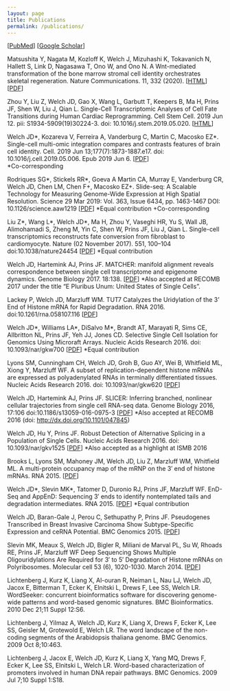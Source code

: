 ```yaml
---
layout: page
title: Publications
permalink: /publications/
---
```


\[[PubMed](https://www.ncbi.nlm.nih.gov/pubmed/?term=welch%2C+joshua+d%5Bauthor%5D)\] \[[Google Scholar](https://scholar.google.com/citations?user=XQ7bqCMAAAAJ&hl=en)\]  

Matsushita Y, Nagata M, Kozloff K, Welch J, Mizuhashi K, Tokavanich N, Hallett S, Link D, Nagasawa T, Ono W, and Ono N. A Wnt-mediated transformation of the bone marrow stromal cell identity orchestrates skeletal regeneration. Nature Communications. 11, 332 (2020). \[[HTML](https://www.nature.com/articles/s41467-019-14029-w)\] \[[PDF](https://www.nature.com/articles/s41467-019-14029-w.pdf)\]

Zhou Y, Liu Z, Welch JD, Gao X, Wang L, Garbutt T, Keepers B, Ma H, Prins JF, Shen W, Liu J, Qian L. Single-Cell Transcriptomic Analyses of Cell Fate Transitions during Human Cardiac Reprogramming. Cell Stem Cell. 2019 Jun 12. pii: S1934-5909(19)30224-3. doi: 10.1016/j.stem.2019.05.020. \[[HTML](https://www.sciencedirect.com/science/article/pii/S1934590919302243)\]

Welch JD\*, Kozareva V, Ferreira A, Vanderburg C, Martin C, Macosko EZ\*. Single-cell multi-omic integration compares and contrasts features of brain cell identity. Cell. 2019 Jun 13;177(7):1873-1887.e17. doi: 10.1016/j.cell.2019.05.006. Epub 2019 Jun 6. \[[PDF](https://www.cell.com/action/showPdf?pii=S0092-8674%2819%2930504-5)\]  
\*Co-corresponding 

Rodriques SG\*, Stickels RR\*, Goeva A Martin CA, Murray E, Vanderburg CR, Welch JD, Chen LM, Chen F+,
Macosko EZ+. Slide-seq: A Scalable Technology for Measuring Genome-Wide Expression at High Spatial Resolution. Science 29 Mar 2019:
Vol. 363, Issue 6434, pp. 1463-1467 DOI: 10.1126/science.aaw1219 \[[PDF](http://science.sciencemag.org/content/sci/363/6434/1463.full.pdf)\]
\*Equal contribution
+Co-corresponding

Liu Z\*, Wang L\*, Welch JD\*, Ma H, Zhou Y, Vaseghi HR, Yu S, Wall JB, Alimohamadi S, Zheng M, Yin C, Shen W, Prins JF, Liu J, Qian L. Single-cell transcriptomics reconstructs fate conversion from fibroblast to cardiomyocyte. Nature (02 November 2017). 551, 100–104 doi:10.1038/nature24454 \[[PDF](https://www.ncbi.nlm.nih.gov/pmc/articles/PMC5954984/pdf/nihms908332.pdf)\]
\*Equal contribution

Welch JD, Hartemink AJ, Prins JF. MATCHER: manifold alignment reveals correspondence between single cell transcriptome and epigenome dynamics. Genome Biology 2017. 18:138. \[[PDF](https://genomebiology.biomedcentral.com/track/pdf/10.1186/s13059-017-1269-0)\]
*Also accepted at RECOMB 2017 under the title “E Pluribus Unum: United States of Single Cells”.

Lackey P, Welch JD, Marzluff WM. TUT7 Catalyzes the Uridylation of the 3’ End of Histone mRNA for Rapid Degradation. RNA 2016. doi:10.1261/rna.058107.116 \[[PDF](https://rnajournal.cshlp.org/content/22/11/1673.full.pdf+html)\]

Welch JD\*, Williams LA\*, DiSalvo M\*, Brandt AT, Marayati R, Sims CE, Allbritton NL, Prins JF, Yeh JJ, Jones CD. Selective Single Cell Isolation for Genomics Using Microraft Arrays. Nucleic Acids Research 2016. doi: 10.1093/nar/gkw700 \[[PDF](https://www.ncbi.nlm.nih.gov/pmc/articles/PMC5041489/pdf/gkw700.pdf)\]
*Equal contribution

Lyons SM, Cunningham CH, Welch JD, Groh B, Guo AY, Wei B, Whitfield ML, Xiong Y, Marzluff WF. A subset of replication-dependent histone mRNAs are expressed as polyadenylated RNAs in terminally differentiated tissues. Nucleic Acids Research 2016. doi: 10.1093/nar/gkw620 \[[PDF](https://www.ncbi.nlm.nih.gov/pmc/articles/PMC5100578/pdf/gkw620.pdf)\]

Welch JD, Hartemink AJ, Prins JF. SLICER: Inferring branched, nonlinear cellular trajectories from single cell RNA-seq data. Genome Biology 2016, 17:106  doi:10.1186/s13059-016-0975-3 \[[PDF](https://genomebiology.biomedcentral.com/track/pdf/10.1186/s13059-016-0975-3)\]
*Also accepted at RECOMB 2016 (doi: http://dx.doi.org/10.1101/047845)

Welch JD, Hu Y, Prins JF. Robust Detection of Alternative Splicing in a Population of Single Cells. Nucleic Acids Research 2016. doi: 10.1093/nar/gkv1525 \[[PDF](https://www.ncbi.nlm.nih.gov/pmc/articles/PMC4856971/pdf/gkv1525.pdf)\]
*Also accepted as a highlight at ISMB 2016

Brooks L, Lyons SM, Mahoney JM, Welch JD, Liu Z, Marzluff WM, Whitfield ML. A multi-protein occupancy map of the mRNP on the 3′ end of histone mRNAs. RNA 2015. \[[PDF](https://rnajournal.cshlp.org/content/21/11/1943.full.pdf+html)\]

Welch JD\*, Slevin MK\*, Tatomer D, Duronio RJ, Prins JF, Marzluff WF. EnD-Seq and AppEnD: Sequencing 3′ ends to identify nontemplated tails and degradation intermediates. RNA 2015. \[[PDF](https://rnajournal.cshlp.org/content/21/7/1375.full.pdf+html)\]
*Equal contribution

Welch JD, Baran-Gale J, Perou C, Sethupathy P, Prins JF. Pseudogenes Transcribed in Breast Invasive Carcinoma Show Subtype-Specific Expression and ceRNA Potential. BMC Genomics 2015. \[[PDF](https://bmcgenomics.biomedcentral.com/track/pdf/10.1186/s12864-015-1227-8)\]

Slevin MK, Meaux S, Welch JD, Bigler R, Miliani de Marval PL, Su W, Rhoads RE, Prins JF, Marzluff WF Deep Sequencing Shows Multiple Oligouridylations Are Required for 3′ to 5′ Degradation of Histone mRNAs on Polyribosomes. Molecular cell 53 (6), 1020-1030. March 2014. \[[PDF](https://www.cell.com/action/showPdf?pii=S1097-2765%2814%2900199-3)\]

Lichtenberg J, Kurz K, Liang X, Al-ouran R, Neiman L, Nau LJ, Welch JD, Jacox E, Bitterman T, Ecker K, Elnitski L, Drews F, Lee SS, Welch LR. WordSeeker: concurrent bioinformatics software for discovering genome-wide patterns and
word-based genomic signatures. BMC Bioinformatics. 2010 Dec 21;11 Suppl 12:S6.

Lichtenberg J, Yilmaz A, Welch JD, Kurz K, Liang X, Drews F, Ecker K, Lee SS, Geisler M, Grotewold E, Welch LR. The word landscape of the non-coding segments of the Arabidopsis thaliana genome. BMC Genomics. 2009 Oct 8;10:463.

Lichtenberg J, Jacox E, Welch JD, Kurz K, Liang X, Yang MQ, Drews F, Ecker K, Lee SS, Elnitski L, Welch LR. Word-based characterization of promoters involved in human DNA repair pathways. BMC Genomics. 2009 Jul 7;10 Suppl 1:S18.
